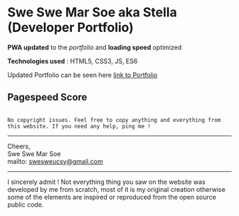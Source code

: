 # Swe Swe Mar Soe aka Stella (Developer Portfolio)


**PWA updated** to the *portfolio* and **loading speed** optimized 

**Technologies used** : HTML5, CSS3, JS, ES6

Updated Portfolio can be seen here 
  [link to Portfolio](https://swesweucsy.github.io)
<br />
## Pagespeed Score

<img src='' />
<br />

`No copyright issues.
Feel free to copy anything and everything from this website.
If you need any help, ping me !`
________________________________________________________________________________________

Cheers, <br>
Swe Swe Mar Soe<br>
mailto: swesweucsy@gmail.com
________________________________________________________________________________________

I sincerely admit ! Not everything thing you saw on the website was developed by me from
scratch, most of it is my original creation otherwise some of the elements are inspired
or reproduced from the open source public code.
<br /><br />
